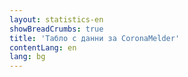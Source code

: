 ```yaml
---
layout: statistics-en
showBreadCrumbs: true
title: 'Табло с данни за CoronaMelder'
contentLang: en
lang: bg
---
```

